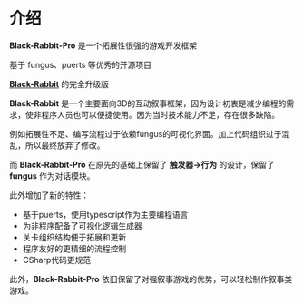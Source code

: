 # 介绍

**Black-Rabbit-Pro** 是一个拓展性很强的游戏开发框架

基于 fungus、puerts 等优秀的开源项目

[**Black-Rabbit**](https://github.com/Fungus-Light/Black_Rabbit) 的完全升级版

**Black-Rabbit** 是一个主要面向3D的互动叙事框架，因为设计初衷是减少编程的需求，使非程序人员也可以便捷使用。因为当时技术能力不足，存在很多缺陷。

例如拓展性不足、编写流程过于依赖fungus的可视化界面。加上代码组织过于混乱，所以最终放弃了修改。

而 **Black-Rabbit-Pro** 在原先的基础上保留了 **触发器->行为** 的设计，保留了 **fungus** 作为对话模块。

此外增加了新的特性：

- 基于puerts，使用typescript作为主要编程语言
- 为非程序配备了可视化逻辑生成器
- 关卡组织结构便于拓展和更新
- 程序友好的更精细的流程控制
- CSharp代码更规范

此外，**Black-Rabbit-Pro** 依旧保留了对强叙事游戏的优势，可以轻松制作叙事类游戏。

